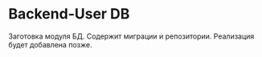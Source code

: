 # Backend-User DB

Заготовка модуля БД. Содержит миграции и репозитории. Реализация будет добавлена позже.
